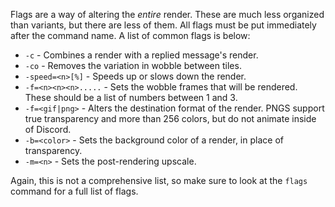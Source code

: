 Flags are a way of altering the _entire_ render. These are much less organized than variants, but there are less of them. All flags must be put immediately after the command name. A list of common flags is below:

- `-c` - Combines a render with a replied message's render.
- `-co` - Removes the variation in wobble between tiles.
- `-speed=<n>[%]` - Speeds up or slows down the render.
- `-f=<n><n><n>.....` - Sets the wobble frames that will be rendered. These should be a list of numbers between 1 and 3.
- `-f=<gif|png>` - Alters the destination format of the render. PNGS support true transparency and more than 256 colors, but do not animate inside of Discord.
- `-b=<color>` - Sets the background color of a render, in place of transparency. 
- `-m=<n>` - Sets the post-rendering upscale.

Again, this is not a comprehensive list, so make sure to look at the `flags` command for a full list of flags. 